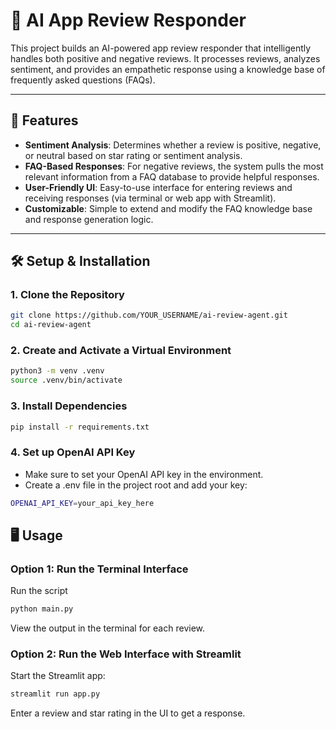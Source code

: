 # 🤖 AI App Review Responder

This project builds an AI-powered app review responder that intelligently handles both positive and negative reviews. It processes reviews, analyzes sentiment, and provides an empathetic response using a knowledge base of frequently asked questions (FAQs).

---

## 🌟 Features
- **Sentiment Analysis**: Determines whether a review is positive, negative, or neutral based on star rating or sentiment analysis.
- **FAQ-Based Responses**: For negative reviews, the system pulls the most relevant information from a FAQ database to provide helpful responses.
- **User-Friendly UI**: Easy-to-use interface for entering reviews and receiving responses (via terminal or web app with Streamlit).
- **Customizable**: Simple to extend and modify the FAQ knowledge base and response generation logic.

---

## 🛠️ Setup & Installation
### 1. **Clone the Repository**
```bash 
git clone https://github.com/YOUR_USERNAME/ai-review-agent.git
cd ai-review-agent
```
### 2. Create and Activate a Virtual Environment
```bash
python3 -m venv .venv
source .venv/bin/activate
```
### 3. Install Dependencies
```bash
pip install -r requirements.txt
```
### 4. Set up OpenAI API Key
- Make sure to set your OpenAI API key in the environment.
- Create a .env file in the project root and add your key:
```bash
OPENAI_API_KEY=your_api_key_here
```
## 🖥️ Usage
### Option 1: Run the Terminal Interface
Run the script
```bash
python main.py
```
View the output in the terminal for each review.
### Option 2: Run the Web Interface with Streamlit
Start the Streamlit app:
```bash
streamlit run app.py
```
Enter a review and star rating in the UI to get a response.
